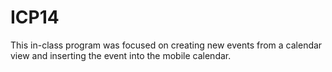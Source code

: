 # ICP14
This in-class program was focused on creating new events from a calendar view and inserting the event into the mobile calendar.
